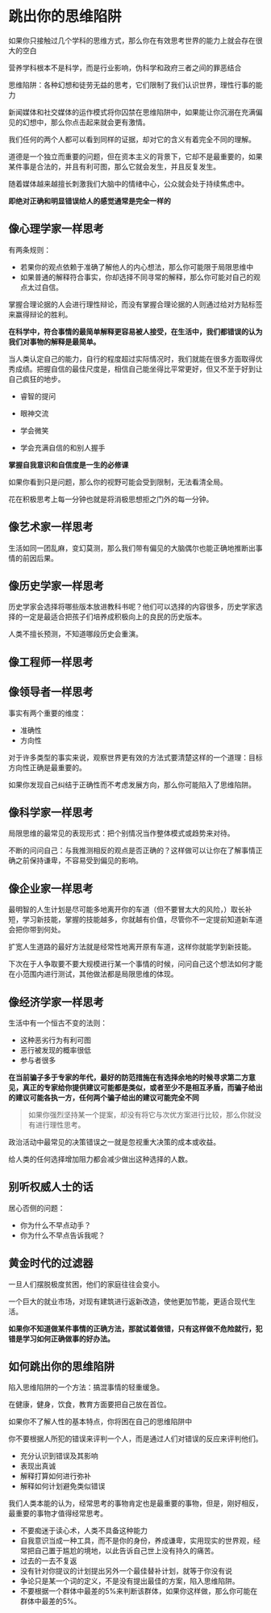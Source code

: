 # 跳出你的思维陷阱

如果你只接触过几个学科的思维方式，那么你在有效思考世界的能力上就会存在很大的空白

营养学科根本不是科学，而是行业影响，伪科学和政府三者之间的罪恶结合

思维陷阱：各种幻想和徒劳无益的思考，它们限制了我们认识世界，理性行事的能力

新闻媒体和社交媒体的运作模式将你囚禁在思维陷阱中，如果能让你沉溺在充满偏见的幻想中，那么你点击起来就会更有激情。

我们任何的两个人都可以看到同样的证据，却对它的含义有着完全不同的理解。

道德是一个独立而重要的问题，但在资本主义的背景下，它却不是最重要的，如果某件事是合法的，并且有利可图，那么它就会发生，并且反复发生。

随着媒体越来越擅长刺激我们大脑中的情绪中心，公众就会处于持续焦虑中。

**即绝对正确和明显错误给人的感觉通常是完全一样的**

## 像心理学家一样思考

有两条规则：

- 若果你的观点依赖于准确了解他人的内心想法，那么你可能限于局限思维中
- 如果普通的解释符合事实，你却选择不同寻常的解释，那么你可能对自己的观点太过自信。

掌握合理论据的人会进行理性辩论，而没有掌握合理论据的人则通过给对方贴标签来赢得辩论的胜利。

**在科学中，符合事情的最简单解释更容易被人接受，在生活中，我们都错误的认为我们对事物的解释是最简单。**

当人类认定自己的能力，自行的程度超过实际情况时，我们就能在很多方面取得优秀成绩。把握自信的最佳尺度是，相信自己能坐得比平常更好，但又不至于好到让自己疯狂的地步。

- 睿智的提问

- 眼神交流

- 学会微笑
- 学会充满自信的和别人握手

**掌握自我意识和自信度是一生的必修课**

如果你看到只是问题，那么你的视野可能会受到限制，无法看清全局。

花在积极思考上每一分钟也就是将消极思想拒之门外的每一分钟。

## 像艺术家一样思考

生活如同一团乱麻，变幻莫测，那么我们带有偏见的大脑偶尔也能正确地推断出事情的前因后果。

## 像历史学家一样思考

历史学家会选择将哪些版本放进教科书呢？他们可以选择的内容很多，历史学家选择的一定是最适合把孩子们培养成积极向上的良民的历史版本。

人类不擅长预测，不知道哪段历史会重演。

## 像工程师一样思考



## 像领导者一样思考

事实有两个重要的维度：

- 准确性
- 方向性

对于许多类型的事实来说，观察世界更有效的方法式要清楚这样的一个道理：目标方向性正确是最重要的。

如果你发现自己纠结于正确性而不考虑发展方向，那么你可能陷入了思维陷阱。

## 像科学家一样思考

局限思维的最常见的表现形式：把个别情况当作整体模式或趋势来对待。

不断的问问自己：与我推测相反的观点是否正确的？这样做可以让你在了解事情正确之前保持谦卑，不容易受到偏见的影响。

## 像企业家一样思考

最明智的人生计划是尽可能多地离开你的车道（但不要冒太大的风险，）取长补短，学习新技能，掌握的技能越多，你就越有价值，尽管你不一定提前知道新车道会把你带到何处。

扩宽人生道路的最好方法就是经常性地离开原有车道，这样你就能学到新技能。

下次在于人争取要不要大规模进行某一个事情的时候，问问自己这个想法如何才能在小范围内进行测试，其他做法都是局限思维的体现。

## 像经济学家一样思考

生活中有一个恒古不变的法则：

- 这种恶劣行为有利可图
- 恶行被发现的概率很低
- 参与者很多

**在当前骗子多于专家的年代，最好的防范措施在有选择余地的时候寻求第二方意见，真正的专家给你提供建议可能都是类似，或者至少不是相互矛盾，而骗子给出的建议可能各执一方，任何两个骗子给出的建议可能完全不同**

> 如果你强烈坚持某一个提案，却没有将它与次优方案进行比较，那么你就没有进行理性思考。

政治活动中最常见的决策错误之一就是忽视重大决策的成本或收益。

给人类的任何选择增加阻力都会减少做出这种选择的人数。

## 别听权威人士的话

居心否侧的问题：

- 你为什么不早点动手？
- 你为什么不早点告诉我呢？

## 黄金时代的过滤器

一旦人们摆脱极度贫困，他们的家庭往往会变小。

一个巨大的就业市场，对现有建筑进行返新改造，使他更加节能，更适合现代生活。

**如果你不知道做某件事情的正确方法，那就试着做错，只有这样做不危险就行，犯错是学习如何正确做事的好办法。**

## 如何跳出你的思维陷阱

陷入思维陷阱的一个方法：搞混事情的轻重缓急。

在健康，健身，饮食，教育方面要把自己放在首位。

如果你不了解人性的基本特点，你将困在自己的思维陷阱中

你不要根据人所犯的错误来评判一个人，而是通过人们对错误的反应来评判他们。

- 充分认识到错误及其影响
- 表现出真诚
- 解释打算如何进行弥补
- 解释如何计划避免类似错误

我们人类本能的认为，经常思考的事物肯定也是最重要的事物，但是，刚好相反，最重要的事物才值得经常思考。



- 不要痴迷于读心术，人类不具备这种能力
- 自我意识当成一种工具，而不是你的身份，养成谦卑，实用现实的世界观，经常把自己置于尴尬的境地，以此告诉自己世上没有持久的痛苦。
- 过去的一去不复返
- 没有针对你提议的计划提出另外一个最佳替补计划，就等于你没有说
- 争论只是某一个词的定义，不是没有提出最佳的方案，陷入思维陷阱。
- 不要根据一个群体中最差的5%来判断该群体，如果你这样做，那么你可能在群体中最差的5%。



